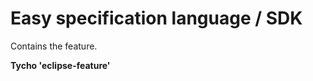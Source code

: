 Easy specification language / SDK
=================

Contains the feature.

**Tycho 'eclipse-feature'**


